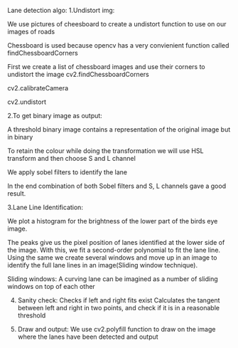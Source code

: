 Lane detection algo:
1.Undistort img:

We use pictures of cheesboard to create a undistort function to use on our images of roads

Chessboard is used because opencv has a very convienient function called findChessboardCorners

First we create a list of chessboard images and use their corners to undistort the image
cv2.findChessboardCorners

cv2.calibrateCamera

cv2.undistort


2.To get binary image as output:

A threshold binary image contains a representation of the original image but in binary

To retain the colour while doing the transformation we will use HSL transform and then choose S and L channel 

We apply sobel filters to identify the lane

In the end combination of both Sobel filters and S, L channels gave a good result.


3.Lane Line Identification:

We plot a histogram for the brightness of the lower part of the birds eye image.

The peaks give us the pixel position of lanes identified at the lower side of the image. With this, we fit a second-order polynomial to fit the lane line. Using the same we create several windows and move up in an image to identify the full lane lines in an image(Sliding window technique).

Sliding windows:
A curving lane can be imagined as a number of sliding windows on top of each other

  
4. Sanity check:
Checks if left and right fits exist
Calculates the tangent between left and right in two points, and check if it is in a reasonable threshold

5. Draw and output:
We use cv2.polyfill function to draw on the image where the lanes have been detected and output

